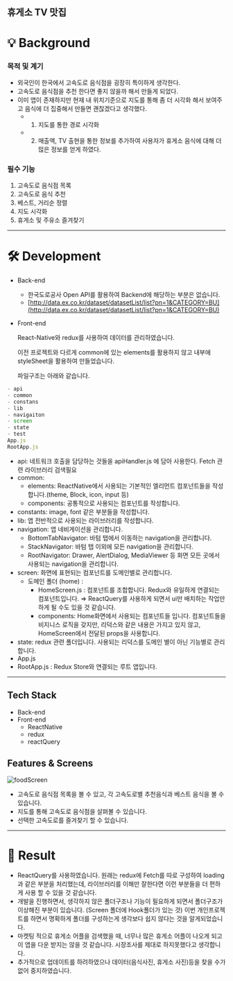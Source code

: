 ## 휴게소 TV 맛집

# **💡 Background**

### 목적 및 계기

- 외국인이 한국에서 고속도로 음식점을 굉장히 특이하게 생각한다.
- 고속도로 음식점을 추천 한다면 좋지 않을까 해서 만들게 되었다.
- 이미 앱이 존재하지만 현재 내 위치기준으로 지도를 통해 좀 더 시각화 해서 보여주고 음식에 더 집중해서 만들면 괜찮겠다고 생각했다.
    - 1) 지도를 통한 경로 시각화
    - 2) 매출액, TV 출현을 통한 정보를 추가하여 사용자가 휴게소 음식에 대해 더 많은 정보를 얻게 하였다.

### 필수 기능

1) 고속도로 음식점 목록
2) 고속도로 음식 추천
3) 베스트, 거리순 정렬
4) 지도 시각화
5) 휴게소 및 주유소 즐겨찾기

---

# **🛠 Development**

- Back-end
    - 한국도로공사 Open API를 활용하여 Backend에 해당하는 부분은 없습니다.
    - [http://data.ex.co.kr/dataset/datasetList/list?pn=1&CATEGORY=BU](http://data.ex.co.kr/dataset/datasetList/list?pn=1&CATEGORY=BU)
- Front-end
    
    React-Native와 redux를 사용하여 데이터를 관리하였습니다.
    
    이전 프로젝트와 다르게 common에 있는 elements를 활용하지 않고 내부에 styleSheet을 활용하여 만들었습니다.
    
    파일구조는 아래와 같습니다.
    

```jsx
- api
- common
- constans 
- lib
- navigaiton
- screen
- state
- test
App.js
RootApp.js
```

- api: 네트워크 호출을 담당하는 것들을 apiHandler.js 에 담아 사용한다. Fetch 관련 라이브러리 검색필요
- common:
    - elements: ReactNative에서 사용되는 기본적인 엘리먼트 컴포넌트들을 작성합니다.(theme, Block, icon, input 등)
    - components: 공통적으로 사용되는 컴포넌트를 작성합니다.
- constants: image, font 같은 부분들을 작성합니다.
- lib: 앱 전반적으로 사용되는 라이브러리를 작성합니다.
- navigation: 앱 네비게이션을 관리합니다.
    - BottomTabNavigator: 바텀 탭에서 이동하는 navigation을 관리합니다.
    - StackNavigator: 바텀 탭 이외에 모든 navigation을 관리합니다.
    - RootNavigator: Drawer, AlertDialog, MediaViewer 등 화면 모든 곳에서 사용되는 navigation을 관리합니다.
- screen: 화면에 표현되는 컴포넌트를 도메인별로  관리합니다.
    - 도메인 폴더 (home) :
        - HomeScreen.js : 컴포넌트를 조합합니다. Redux와 유일하게 연결되는 컴포넌트입니다. ⇒ ReactQuery를 사용하게 되면서 ui만 배치하는 작업만 하게 될 수도 있을 것 같습니다.
        - components: Home화면에서 사용되는 컴포넌트들 입니다. 컴포넌트들을 비지니스 로직을 갖지만, 리덕스와 같은 내용은 가지고 있지 않고, HomeScreen에서 전달된 props을 사용합니다.
- state: redux 관련 폴더입니다. 사용되는 리덕스를 도메인 별이 아닌 기능별로 관리합니다.
- App.js
- RootApp.js : Redux Store와 연결되는 루트 앱입니다.

---

## **Tech Stack**

- Back-end
- Front-end
    - ReactNative
    - redux
    - reactQuery

## **Features & Screens**

![foodScreen](https://user-images.githubusercontent.com/45157159/145919104-1d778de3-5a55-4648-ab44-bf08519c3b4c.png)

- 고속도로 음식점 목록을 볼 수 있고, 각 고속도로별 추천음식과 베스트 음식을 볼 수 있습니다.
- 지도를 통해 고속도로 음식점을 살펴볼 수 있습니다.
- 선택한 고속도로를 즐겨찾기 할 수 있습니다.

---

# **🛫 Result**

- ReactQuery를 사용하였습니다. 원래는 redux에 Fetch를 따로 구성하여 loading과 같은 부분을 처리했는데, 라이브러리를 이해만 잘한다면 이런 부분들을 더 편하게 사용 할 수 있을 것 같습니다.
- 개발을 진행하면서, 생각하지 않은 폴더구조나 기능이 필요하게 되면서 폴더구조가 이상해진 부분이 있습니다. (Screen 폴더에 Hook폴더가 있는 것) 이번 개인프로젝트를 하면서 명확하게 폴더를 구성하는게 생각보다 쉽지 않다는 것을 알게되었습니다.
- 마켓팅 적으로 휴게소 어플을 검색했을 때, 너무나 많은 휴게소 어플이 나오게 되고 이 앱을 다운 받지는 않을 것 같습니다. 시장조사를 제대로 하지못했다고 생각합니다.
- 추가적으로 업데이트를 하려하였으나 데이터(음식사진, 휴게소 사진)등을 찾을 수가 없어 중지하였습니다.
